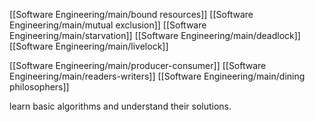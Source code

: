 [[Software Engineering/main/bound resources]]
[[Software Engineering/main/mutual exclusion]]
[[Software Engineering/main/starvation]]
[[Software Engineering/main/deadlock]]
[[Software Engineering/main/livelock]]

[[Software Engineering/main/producer-consumer]]
[[Software Engineering/main/readers-writers]]
[[Software Engineering/main/dining philosophers]]

learn basic algorithms and understand their solutions.


